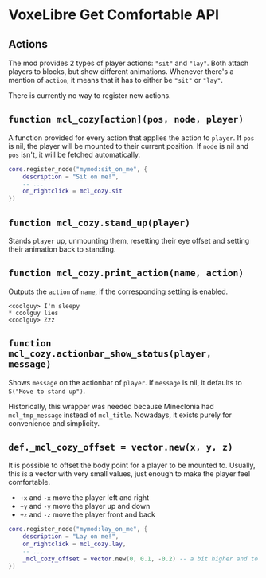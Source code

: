 # VoxeLibre Get Comfortable API

## Actions

The mod provides 2 types of player actions: `"sit"` and `"lay"`. Both attach
players to blocks, but show different animations. Whenever there's a mention
of `action`, it means that it has to either be `"sit"` or `"lay"`.

There is currently no way to register new actions.

## `function mcl_cozy[action](pos, node, player)`

A function provided for every action that applies the action to `player`.
If `pos` is nil, the player will be mounted to their current position.
If `node` is nil and `pos` isn't, it will be fetched automatically.

```lua
core.register_node("mymod:sit_on_me", {
    description = "Sit on me!",
    -- ...
    on_rightclick = mcl_cozy.sit
})
```

## `function mcl_cozy.stand_up(player)`

Stands `player` up, unmounting them, resetting their eye offset and setting
their animation back to standing.

## `function mcl_cozy.print_action(name, action)`

Outputs the `action` of `name`, if the corresponding setting is enabled.

```
<coolguy> I'm sleepy
* coolguy lies
<coolguy> Zzz
```

## `function mcl_cozy.actionbar_show_status(player, message)`

Shows `message` on the actionbar of `player`. If `message` is nil, it defaults
to `S("Move to stand up")`.

Historically, this wrapper was needed because Mineclonia had `mcl_tmp_message`
instead of `mcl_title`. Nowadays, it exists purely for convenience and
simplicity.

## `def._mcl_cozy_offset = vector.new(x, y, z)`

It is possible to offset the body point for a player to be mounted to. Usually,
this is a vector with very small values, just enough to make the player feel
comfortable.

* `+x` and `-x` move the player left and right
* `+y` and `-y` move the player up and down
* `+z` and `-z` move the player front and back

```lua
core.register_node("mymod:lay_on_me", {
    description = "Lay on me!",
    on_rightclick = mcl_cozy.lay,
    -- ...
    _mcl_cozy_offset = vector.new(0, 0.1, -0.2) -- a bit higher and to the back
})
```
